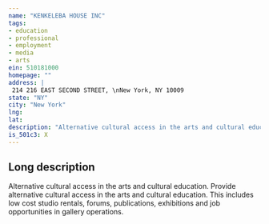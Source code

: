 ```yaml
---
name: "KENKELEBA HOUSE INC"
tags:
- education
- professional
- employment
- media
- arts
ein: 510181000
homepage: ""
address: |
 214 216 EAST SECOND STREET, \nNew York, NY 10009
state: "NY"
city: "New York"
lng: 
lat: 
description: "Alternative cultural access in the arts and cultural education. "
is_501c3: X
---
```


## Long description

Alternative cultural access in the arts and cultural education. Provide alternative cultural access in the arts and cultural education. This includes low cost studio rentals, forums, publications, exhibitions and job opportunities in gallery operations. 
